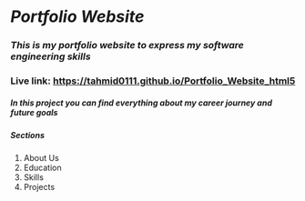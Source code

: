 # _Portfolio Website_

### *This is my portfolio website to express my software engineering skills*

### Live link: https://tahmid0111.github.io/Portfolio_Website_html5

##### In this project you can find everything about my career journey and _future goals_

##### Sections

1. About Us
2. Education
3. Skills
4. Projects


